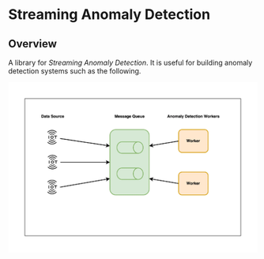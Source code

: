 # Streaming Anomaly Detection

## Overview

A library for *Streaming Anomaly Detection*. It is useful for building anomaly detection systems such as the following.

![System configuration example](./assets/diagram/architecture.webp)
